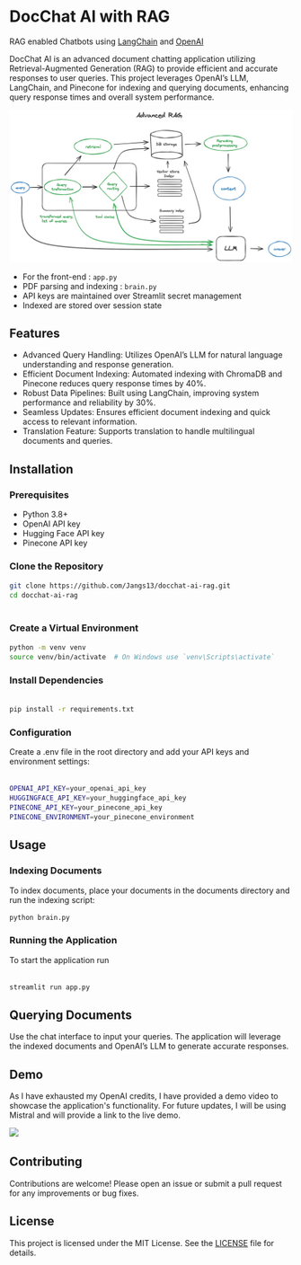 # DocChat AI with RAG
RAG enabled Chatbots using [LangChain](https://www.langchain.com) and [OpenAI](https://platform.openai.com/docs/guides/embeddings)

DocChat AI is an advanced document chatting application utilizing Retrieval-Augmented Generation (RAG) to provide efficient and accurate responses to user queries. This project leverages OpenAI’s LLM, LangChain, and Pinecone for indexing and querying documents, enhancing query response times and overall system performance.

![](https://github.com/Jangs13/DocuChat-AI-with-RAG/blob/master/RAG%20flowchart.png)


- For the front-end : `app.py`
- PDF parsing and indexing : `brain.py`
- API keys are maintained over Streamlit secret management
- Indexed are stored over session state 

## Features 
- Advanced Query Handling: Utilizes OpenAI’s LLM for natural language understanding and response generation.
- Efficient Document Indexing: Automated indexing with ChromaDB and Pinecone reduces query response times by 40%.
- Robust Data Pipelines: Built using LangChain, improving system performance and reliability by 30%.
- Seamless Updates: Ensures efficient document indexing and quick access to relevant information.
- Translation Feature: Supports translation to handle multilingual documents and queries.

## Installation

### Prerequisites

- Python 3.8+
- OpenAI API key
- Hugging Face API key
- Pinecone API key

### Clone the Repository

```bash
git clone https://github.com/Jangs13/docchat-ai-rag.git
cd docchat-ai-rag
 
```
### Create a Virtual Environment

```bash
python -m venv venv
source venv/bin/activate  # On Windows use `venv\Scripts\activate`

```

### Install Dependencies

``` bash

pip install -r requirements.txt

```

### Configuration

Create a .env file in the root directory and add your API keys and environment settings:

``` bash

OPENAI_API_KEY=your_openai_api_key
HUGGINGFACE_API_KEY=your_huggingface_api_key
PINECONE_API_KEY=your_pinecone_api_key
PINECONE_ENVIRONMENT=your_pinecone_environment

```
## Usage 
### Indexing Documents
To index documents, place your documents in the documents directory and run the indexing script:

```bash
python brain.py

```
### Running the Application

To start the application run 

``` bash

streamlit run app.py

```

## Querying Documents

Use the chat interface to input your queries. The application will leverage the indexed documents and OpenAI’s LLM to generate accurate responses.

## Demo
As I have exhausted my OpenAI credits, I have provided a demo video to showcase the application's functionality. For future updates, I will be using Mistral and will provide a link to the live demo.

![](https://github.com/Jangs13/DocuChat-AI-with-RAG/blob/master/compare%20medium.gif)


## Contributing

Contributions are welcome! Please open an issue or submit a pull request for any improvements or bug fixes.

## License

This project is licensed under the MIT License. See the [LICENSE](https://github.com/Jangs13/DocuChat-AI-with-RAG/blob/master/LICENSE) file for details.

















